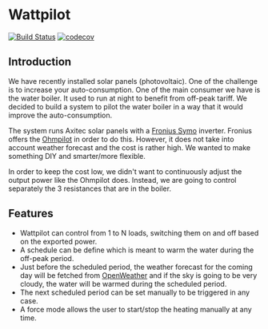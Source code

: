 # Wattpilot

[![Build Status](https://travis-ci.com/lostcontrol/wattpilot.svg?branch=master)](https://travis-ci.com/lostcontrol/wattpilot)
[![codecov](https://codecov.io/gh/lostcontrol/wattpilot/branch/master/graph/badge.svg)](https://codecov.io/gh/lostcontrol/wattpilot)

## Introduction

We have recently installed solar panels (photovoltaic). One of the challenge is to increase your auto-consumption. One of the main consumer we have is the water boiler. It used to run at night to benefit from off-peak tariff. We decided to build a system to pilot the water boiler in a way that it would improve the auto-consumption.

The system runs Axitec solar panels with a [Fronius Symo](https://www.fronius.com/en/photovoltaics/products/all-products/inverters/fronius-symo/fronius-symo-10-0-3-m) inverter. Fronius offers the [Ohmpilot](https://www.fronius.com/en/photovoltaics/products/all-products/solutions/fronius-solution-for-heat-generation/fronius-ohmpilot/fronius-ohmpilot) in order to do this. However, it does not take into account weather forecast and the cost is rather high. We wanted to make something DIY and smarter/more flexible.

In order to keep the cost low, we didn't want to continuously adjust the output power like the Ohmpilot does. Instead, we are going to control separately the 3 resistances that are in the boiler.

## Features

* Wattpilot can control from 1 to N loads, switching them on and off based on the exported power.
* A schedule can be define which is meant to warm the water during the off-peak period.
* Just before the scheduled period, the weather forecast for the coming day will be fetched from [OpenWeather](https://openweathermap.org/) and if the sky is going to be very cloudy, the water will be warmed during the scheduled period.
* The next scheduled period can be set manually to be triggered in any case.
* A force mode allows the user to start/stop the heating manually at any time.
